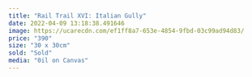 ```yaml
---
title: "Rail Trail XVI: Italian Gully"
date: 2022-04-09 13:18:38.491646
image: https://ucarecdn.com/ef1ff8a7-653e-4854-9fbd-03c99ad94d83/
price: "390"
size: "30 x 30cm"
sold: "Sold"
media: "0il on Canvas"
---
```


